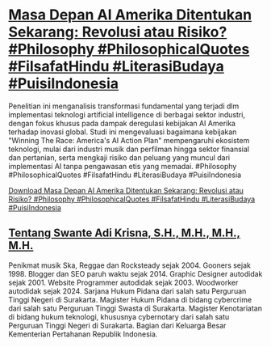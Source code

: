 # [Masa Depan AI Amerika Ditentukan Sekarang: Revolusi atau Risiko? #Philosophy #PhilosophicalQuotes #FilsafatHindu #LiterasiBudaya #PuisiIndonesia](https://swanteadikrisna.com/filsafat/website/13/masa-depan-ai-amerika-ditentukan-sekarang-revolusi-atau-risiko/)

Penelitian ini menganalisis transformasi fundamental yang terjadi dlm implementasi teknologi artificial intelligence di berbagai sektor industri, dengan fokus khusus pada dampak deregulasi kebijakan AI Amerika terhadap inovasi global. Studi ini mengevaluasi bagaimana kebijakan "Winning The Race: America's AI Action Plan" mempengaruhi ekosistem teknologi, mulai dari industri musik dan perfilman hingga sektor finansial dan pertanian, serta mengkaji risiko dan peluang yang muncul dari implementasi AI tanpa pengawasan etis yang memadai. #Philosophy #PhilosophicalQuotes #FilsafatHindu #LiterasiBudaya #PuisiIndonesia 

[Download Masa Depan AI Amerika Ditentukan Sekarang: Revolusi atau Risiko? #Philosophy #PhilosophicalQuotes #FilsafatHindu #LiterasiBudaya #PuisiIndonesia](https://swanteadikrisna.com/filsafat/website/13/masa-depan-ai-amerika-ditentukan-sekarang-revolusi-atau-risiko/)


## [Tentang Swante Adi Krisna, S.H., M.H., M.H., M.H.](https://swanteadikrisna.com/)

Penikmat musik Ska, Reggae dan Rocksteady sejak 2004. Gooners sejak 1998. Blogger dan SEO paruh waktu sejak 2014. Graphic Designer autodidak sejak 2001. Website Programmer autodidak sejak 2003. Woodworker autodidak sejak 2024. Sarjana Hukum Pidana dari salah satu Perguruan Tinggi Negeri di Surakarta. Magister Hukum Pidana di bidang cybercrime dari salah satu Perguruan Tinggi Swasta di Surakarta. Magister Kenotariatan di bidang hukum teknologi, khususnya cybernotary dari salah satu Perguruan Tinggi Negeri di Surakarta. Bagian dari Keluarga Besar Kementerian Pertahanan Republik Indonesia.